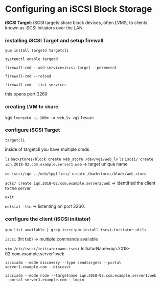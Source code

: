 # Configuring an iSCSI Block Storage

**iSCSI Target**: iSCSI targets share block devices, often LVMS, to clients known as iSCSI initiators over the LAN.

### installing iSCSI Target and setup firewall

`yum install targetd targetcli`

`systemctl enable targetd`

`firewall-cmd --add-service=iscsi-target --permenent`

`firewall-cmd --reload`

`firewall-cmd --list-services`

this opens port 3260

### creating LVM to share

vgs
`lvcreate -L 100m -n web_lv vg1`
`lvscan`

### configure iSCSI Target
`targetcli`

inside of targetcli you have multiple cmds

`ls`
`backstores/block create web_store /dev/vg1/web_lv`
`ls`
`iscsi/ create iqn.2018-02.com.example.server1:web` -> target unique name

`cd iscsi/iqn ../web/tpg1`
`luns/ create /backstores/block/web_store`

`acls/ create iqn.2018-02.com.example.server2:web` -> identified the client to the server

`exit`

`netstat -ltn` -> listenting on port 3260.

### configure the client (iSCSI initiator)
`yum list available | grep iscsi`
`yum install iscsi-initiator-utils`

`iscsi` (hit tab) -> multiple commands available

`vim /etc/iscsi/initiatorname.iscsi`
InitiatorName=iqn.2018-02.com.example.server1:web

`iscsiadm --mode discovery --type sendtargets --portal server1.example.com --discover`

`iscsiadm --mode node --targetname iqn.2018-02.com.example.server1:web --portal server1.example.com --login`


